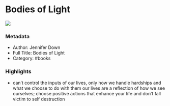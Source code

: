 # Bodies of Light

![](https://m.media-amazon.com/images/I/81ZuLqjrw5L._SY160.jpg)

### Metadata

- Author: Jennifer Down
- Full Title: Bodies of Light
- Category: #books

### Highlights

- can’t control the inputs of our lives, only how we handle hardships and what we choose to do with them
  our lives are a reflection of how we see ourselves; choose positive actions that enhance your life and don’t fall victim to self destruction
